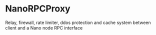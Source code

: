 # NanoRPCProxy
Relay, firewall, rate limiter, ddos protection and cache system between client and a Nano node RPC interface
